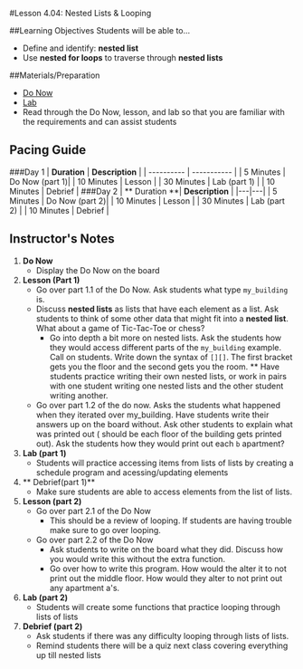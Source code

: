 #Lesson 4.04: Nested Lists & Looping

##Learning Objectives
Students will be able to... 
* Define and identify: **nested list**
* Use **nested for loops** to traverse through **nested lists**

##Materials/Preparation
* [Do Now]
* [Lab]
* Read through the Do Now, lesson, and lab so that you are familiar with the requirements and can assist students


## Pacing Guide
###Day 1
| **Duration**   | **Description** |
| ---------- | ----------- |
| 5 Minutes  | Do Now (part 1)|
| 10 Minutes | Lesson      |
| 30 Minutes | Lab (part 1) |
| 10 Minutes | Debrief      |
###Day 2
| ** Duration **|    **Description**         |
|---|---|
| 5 Minutes  | Do Now (part 2)|
| 10 Minutes | Lesson      |
| 30 Minutes | Lab (part 2) |
| 10 Minutes | Debrief     |
## Instructor's Notes

1. **Do Now**
    * Display the Do Now on the board
2. **Lesson (Part 1)**
	* Go over part 1.1 of the Do Now. Ask students what type `my_building` is. 
	* Discuss **nested lists** as lists that have each element as a list. Ask students to think of some other data that might fit into a **nested list**. What about a game of Tic-Tac-Toe or chess?
		* Go into depth a bit more on nested lists. Ask the students how they would access different parts of the `my_building` example. Call on students. Write down the syntax of `[][]`. The first bracket gets you the floor and the second gets you the room. 
		** Have students practice writing their own nested lists, or work in pairs with one student writing one nested lists and the other student writing another. 
	* Go over part 1.2 of the do now. Asks the students what happened when they iterated over my_building. Have students write their answers up on the board without. Ask other students to explain what was printed out ( should be each floor of the building gets printed out). Ask the students how they would print out each `b` apartment? 
3. **Lab (part 1)**
	* Students will practice accessing items from lists of lists by creating a schedule program and acessing/updating elements
4. ** Debrief(part 1)**
	* Make sure students are able to access elements from the list of lists. 
5. **Lesson (part 2)**
	* Go over part 2.1 of the Do Now
		* This should be a review of looping. If students are having trouble make sure to go over looping.
	* Go over part 2.2 of the Do Now
		* Ask students to write on the board what they did. Discuss how you would write this without the extra function. 
		* Go over how to write this program. How would the alter it to not print out the middle floor. How would they alter to not print out any apartment a's.
6. **Lab (part 2)**
	* Students will create some functions that practice looping through lists of lists
7. **Debrief (part 2)**
	* Ask students if there was any difficulty looping through lists of lists. 
	* Remind students there will be a quiz next class covering everything up till nested lists




[Do Now]: do_now.md
[Lab]: lab.md
[loop diagram]: http://etutorials.org/shared/images/tutorials/tutorial_169/F05um02.jpg